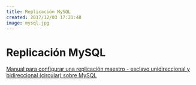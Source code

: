 ```yaml
---
title: Replicación MySQL
created: 2017/12/03 17:21:48
image: mysql.jpg
---
```


# Replicación MySQL

[Manual para configurar una replicación maestro - esclavo unidireccional y bidireccional (circular) sobre MySQL](https://www.olafrv.com/wp-content/uploads/2017/12/17-12-18-MySQL-Replication.txt)